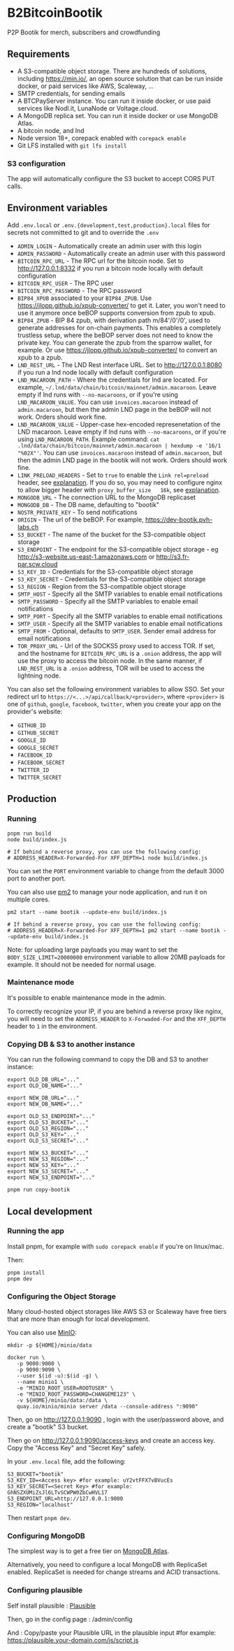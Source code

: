 # B2BitcoinBootik

P2P Bootik for merch, subscribers and crowdfunding

## Requirements

- A S3-compatible object storage. There are hundreds of solutions, including https://min.io/, an open source solution that can be run inside docker, or paid services like AWS, Scaleway, ...
- SMTP credentials, for sending emails
- A BTCPayServer instance. You can run it inside docker, or use paid services like Nodl.it, LunaNode or Voltage.cloud.
- A MongoDB replica set. You can run it inside docker or use MongoDB Atlas.
- A bitcoin node, and lnd
- Node version 18+, corepack enabled with `corepack enable`
- Git LFS installed with `git lfs install`

### S3 configuration

The app will automatically configure the S3 bucket to accept CORS PUT calls.

## Environment variables

Add `.env.local` or `.env.{development,test,production}.local` files for secrets not committed to git and to override the `.env`

- `ADMIN_LOGIN` - Automatically create an admin user with this login
- `ADMIN_PASSWORD` - Automatically create an admin user with this password
- `BITCOIN_RPC_URL` - The RPC url for the bitcoin node. Set to http://127.0.0.1:8332 if you run a bitcoin node locally with default configuration
- `BITCOIN_RPC_USER` - The RPC user
- `BITCOIN_RPC_PASSWORD` - The RPC password
- `BIP84_XPUB` associated to your `BIP84_ZPUB`. Use https://jlopp.github.io/xpub-converter/ to get it. Later, you won't need to use it anymore once beBOP supports conversion from zpub to xpub.
- `BIP84_ZPUB` - BIP 84 zpub, with derivation path m/84'/0'/0', used to generate addresses for on-chain payments. This enables a completely trustless setup, where the beBOP server does not need to know the private key. You can generate the zpub from the sparrow wallet, for example. Or use https://jlopp.github.io/xpub-converter/ to convert an xpub to a zpub.
- `LND_REST_URL` - The LND Rest interface URL. Set to http://127.0.0.1:8080 if you run a lnd node locally with default configuration
- `LND_MACAROON_PATH` - Where the credentials for lnd are located. For example, `~/.lnd/data/chain/bitcoin/mainnet/admin.macaroon`. Leave empty if lnd runs with `--no-macaroons`, or if you're using `LND_MACAROON_VALUE`. You can use `invoices.macaroon` instead of `admin.macaroon`, but then the admin LND page in the beBOP will not work. Orders should work fine.
- `LND_MACAROON_VALUE` - Upper-case hex-encoded represenetation of the LND macaroon. Leave empty if lnd runs with `--no-macaroons`, or if you're using `LND_MACAROON_PATH`. Example command: `cat .lnd/data/chain/bitcoin/mainnet/admin.macaroon | hexdump -e '16/1 "%02X"'`. You can use `invoices.macaroon` instead of `admin.macaroon`, but then the admin LND page in the bootik will not work. Orders should work fine.
- `LINK_PRELOAD_HEADERS` - Set to `true` to enable the `Link rel=preload` header, see [explanation](https://nitropack.io/blog/post/link-rel-preload-explained). If you do so, you may need to configure nginx to allow bigger header with `proxy_buffer_size   16k`, see [explanation](https://www.getpagespeed.com/server-setup/nginx/tuning-proxy_buffer_size-in-nginx).
- `MONGODB_URL` - The connection URL to the MongoDB replicaset
- `MONGODB_DB` - The DB name, defaulting to "bootik"
- `NOSTR_PRIVATE_KEY` - To send notifications
- `ORIGIN` - The url of the beBOP. For example, https://dev-bootik.pvh-labs.ch
- `S3_BUCKET` - The name of the bucket for the S3-compatible object storage
- `S3_ENDPOINT` - The endpoint for the S3-compatible object storage - eg http://s3-website.us-east-1.amazonaws.com or http://s3.fr-par.scw.cloud
- `S3_KEY_ID` - Credentials for the S3-compatible object storage
- `S3_KEY_SECRET` - Credentials for the S3-compatible object storage
- `S3_REGION` - Region from the S3-compatible object storage
- `SMTP_HOST` - Specify all the SMTP variables to enable email notifications
- `SMTP_PASSWORD` - Specify all the SMTP variables to enable email notifications
- `SMTP_PORT` - Specify all the SMTP variables to enable email notifications
- `SMTP_USER` - Specify all the SMTP variables to enable email notifications
- `SMTP_FROM` - Optional, defaults to `SMTP_USER`. Sender email address for email notifications
- `TOR_PROXY_URL` - Url of the SOCKS5 proxy used to access TOR. If set, and the hostname for `BITCOIN_RPC_URL` is a `.onion` address, the app will use the proxy to access the bitcoin node. In the same manner, if `LND_REST_URL` is a `.onion` address, TOR will be used to access the lightning node.

You can also set the following environment variables to allow SSO. Set your redirect url to `https://<...>/api/callback/<provider>`, where `<provider>` is one of `github`, `google`, `facebook`, `twitter`, when you create your app on the provider's website:

- `GITHUB_ID`
- `GITHUB_SECRET`
- `GOOGLE_ID`
- `GOOGLE_SECRET`
- `FACEBOOK_ID`
- `FACEBOOK_SECRET`
- `TWITTER_ID`
- `TWITTER_SECRET`

## Production

### Running

```shell
pnpm run build
node build/index.js

# If behind a reverse proxy, you can use the following config:
# ADDRESS_HEADER=X-Forwarded-For XFF_DEPTH=1 node build/index.js
```

You can set the `PORT` environment variable to change from the default 3000 port to another port.

You can also use [pm2](https://pm2.keymetrics.io/docs/usage/quick-start/) to manage your node application, and run it on multiple cores.

```shell
pm2 start --name bootik --update-env build/index.js

# If behind a reverse proxy, you can use the following config:
# ADDRESS_HEADER=X-Forwarded-For XFF_DEPTH=1 pm2 start --name bootik --update-env build/index.js
```

Note: for uploading large payloads you may want to set the `BODY_SIZE_LIMIT=20000000` environment variable to allow 20MB payloads for example. It should not be needed for normal usage.

### Maintenance mode

It's possible to enable maintenance mode in the admin.

To correctly recognize your IP, if you are behind a reverse proxy like nginx, you will need to set the `ADDRESS_HEADER` to `X-Forwaded-For` and the `XFF_DEPTH` header to `1` in the environment.

### Copying DB & S3 to another instance

You can run the following command to copy the DB and S3 to another instance:

```shell
export OLD_DB_URL="..."
export OLD_DB_NAME="..."

export NEW_DB_URL="..."
export NEW_DB_NAME="..."

export OLD_S3_ENDPOINT="..."
export OLD_S3_BUCKET="..."
export OLD_S3_REGION="..."
export OLD_S3_KEY="..."
export OLD_S3_SECRET="..."

export NEW_S3_BUCKET="..."
export NEW_S3_REGION="..."
export NEW_S3_KEY="..."
export NEW_S3_SECRET="..."
export NEW_S3_ENDPOINT="..."

pnpm run copy-bootik
```

## Local development

### Running the app

Install pnpm, for example with `sudo corepack enable` if you're on linux/mac.

Then:

```
pnpm install
pnpm dev
```

### Configuring the Object Storage

Many cloud-hosted object storages like AWS S3 or Scaleway have free tiers that are more than enough for local development.

You can also use [MinIO](https://min.io/docs/minio/container/index.html):

```
mkdir -p ${HOME}/minio/data

docker run \
   -p 9000:9000 \
   -p 9090:9090 \
   --user $(id -u):$(id -g) \
   --name minio1 \
   -e "MINIO_ROOT_USER=ROOTUSER" \
   -e "MINIO_ROOT_PASSWORD=CHANGEME123" \
   -v ${HOME}/minio/data:/data \
   quay.io/minio/minio server /data --console-address ":9090"
```

Then, go on http://127.0.0.1:9090 , login with the user/password above, and create a "bootik" S3 bucket.

Then go on http://127.0.0.1:9090/access-keys and create an access key. Copy the "Access Key" and "Secret Key" safely.

In your `.env.local` file, add the following:

```dotenv
S3_BUCKET="bootik"
S3_KEY_ID=<Access key> #for example: uY2vtFFX7vBVucEs
S3_KEY_SECRET=<Secret Key> #for example: GhNSZXUMiZsJl6LTvSCWPW0ZbCwHVL17
S3_ENDPOINT_URL=http://127.0.0.1:9000
S3_REGION="localhost"
```

Then restart `pnpm dev`.

### Configuring MongoDB

The simplest way is to get a free tier on [MongoDB Atlas](https://www.mongodb.com/atlas/database).

Alternatively, you need to configure a local MongoDB with ReplicaSet enabled. ReplicaSet is needed for change streams and ACID transactions.

### Configuring plausible

Self install plausible : [Plausible](https://plausible.io/docs/self-hosting)

Then, go in the config page : /admin/config

And : Copy/paste your Plausible URL in the plausible input
#for example: https://plausible.your-domain.com/js/script.js
